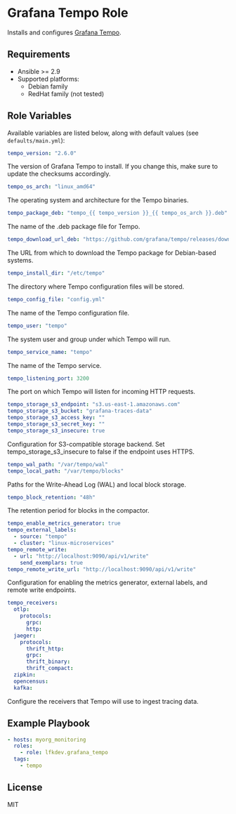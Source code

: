 # Grafana Tempo Role

Installs and configures [Grafana Tempo](https://grafana.com/oss/tempo/).

## Requirements
- Ansible >= 2.9
- Supported platforms:
  - Debian family
  - RedHat family (not tested)

## Role Variables
Available variables are listed below, along with default values (see `defaults/main.yml`):

```yaml
tempo_version: "2.6.0"
```
The version of Grafana Tempo to install. If you change this, make sure to update the checksums accordingly.

```yaml
tempo_os_arch: "linux_amd64"
```
The operating system and architecture for the Tempo binaries.

```yaml
tempo_package_deb: "tempo_{{ tempo_version }}_{{ tempo_os_arch }}.deb"
```
The name of the .deb package file for Tempo.

```yaml
tempo_download_url_deb: "https://github.com/grafana/tempo/releases/download/v{{ tempo_version }}/{{ tempo_package_deb }}"
```
The URL from which to download the Tempo package for Debian-based systems.

```yaml
tempo_install_dir: "/etc/tempo"
```
The directory where Tempo configuration files will be stored.

```yaml
tempo_config_file: "config.yml"
```
The name of the Tempo configuration file.

```yaml
tempo_user: "tempo"
```
The system user and group under which Tempo will run.

```yaml
tempo_service_name: "tempo"
```
The name of the Tempo service.

```yaml
tempo_listening_port: 3200
```
The port on which Tempo will listen for incoming HTTP requests.

```yaml
tempo_storage_s3_endpoint: "s3.us-east-1.amazonaws.com"
tempo_storage_s3_bucket: "grafana-traces-data"
tempo_storage_s3_access_key: ""
tempo_storage_s3_secret_key: ""
tempo_storage_s3_insecure: true
```
Configuration for S3-compatible storage backend. Set tempo_storage_s3_insecure to false if the endpoint uses HTTPS.

```yaml
tempo_wal_path: "/var/tempo/wal"
tempo_local_path: "/var/tempo/blocks"
```
Paths for the Write-Ahead Log (WAL) and local block storage.

```yaml
tempo_block_retention: "48h"
```
The retention period for blocks in the compactor.

```yaml
tempo_enable_metrics_generator: true
tempo_external_labels:
  - source: "tempo"
  - cluster: "linux-microservices"
tempo_remote_write:
  - url: "http://localhost:9090/api/v1/write"
    send_exemplars: true
tempo_remote_write_url: "http://localhost:9090/api/v1/write"
```
Configuration for enabling the metrics generator, external labels, and remote write endpoints.

```yaml
tempo_receivers:
  otlp:
    protocols:
      grpc:
      http:
  jaeger:
    protocols:
      thrift_http:
      grpc:
      thrift_binary:
      thrift_compact:
  zipkin:
  opencensus:
  kafka:
```
Configure the receivers that Tempo will use to ingest tracing data.

## Example Playbook
```yaml
- hosts: myorg_monitoring
  roles:
    - role: lfkdev.grafana_tempo
  tags:
    - tempo
```

## License
MIT